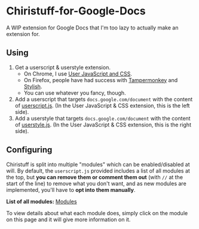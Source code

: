 # Chiristuff-for-Google-Docs

A WIP extension for Google Docs that I'm too lazy to actually make an extension for.

## Using
1. Get a userscript & userstyle extension. 
	- On Chrome, I use [User JavaScript and CSS](https://chrome.google.com/webstore/detail/user-javascript-and-css/nbhcbdghjpllgmfilhnhkllmkecfmpld).
	- On Firefox, people have had success with [Tampermonkey](https://addons.mozilla.org/en-US/firefox/addon/tampermonkey/) and [Stylish](https://addons.mozilla.org/en-US/firefox/addon/stylish). 
	- You can use whatever you fancy, though.
2. Add a userscript that targets `docs.google.com/document` with the content of [userscript.js](./userscript.js). (In the User JavaScript & CSS extension, this is the left side).
3. Add a userstyle that targets `docs.google.com/document` with the content of [userstyle.js](./userstyle.css). (In the User JavaScript & CSS extension, this is the right side).

## Configuring
Chiristuff is split into multiple "modules" which can be enabled/disabled at will. By default, the `userscript.js` provided includes a list of all modules at the top, but **you can remove them or comment them out** (with `//` at the start of the line) to remove what you don't want, and as new modules are implemented, you'll have to **opt into them manually**.

**List of all modules:** [Modules](./module)

To view details about what each module does, simply click on the module on this page and it will give more information on it.
